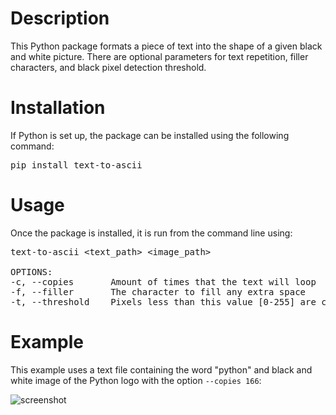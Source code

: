 # Description
This Python package formats a piece of text into the shape of a given black and white picture. 
There are optional parameters for text repetition, filler characters, and black pixel detection threshold.

# Installation
If Python is set up, the package can be installed using the following command:
<pre>
pip install text-to-ascii
</pre>

# Usage
Once the package is installed, it is run from the command line using:
<pre>
text-to-ascii &lt;text_path&gt &lt;image_path&gt

OPTIONS:
-c, --copies       Amount of times that the text will loop                     [default: 1]
-f, --filler       The character to fill any extra space                       [default: " "]
-t, --threshold    Pixels less than this value [0-255] are considered black    [default: 220]
</pre>

# Example
This example uses a text file containing the word "python" and black and white image of the Python logo with the option
```--copies 166```:

![screenshot](example.png)